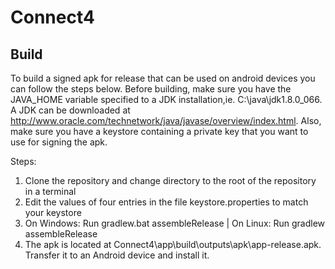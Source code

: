 # Connect4

## Build
To build a signed apk for release that can be used on android devices you can follow the steps
below. Before building, make sure you have the JAVA_HOME variable specified to a JDK installation,ie. C:\java\jdk1.8.0_066.
A JDK can be downloaded at http://www.oracle.com/technetwork/java/javase/overview/index.html.
Also, make sure you have a keystore containing a private key that you want to use for signing the apk.

Steps:
1. Clone the repository and change directory to the root of the repository in a terminal
2. Edit the values of four entries in the file keystore.properties to match your keystore
3. On Windows: Run gradlew.bat assembleRelease | On Linux: Run gradlew assembleRelease
4. The apk is located at Connect4\app\build\outputs\apk\app-release.apk. Transfer it to an Android device and install it.

